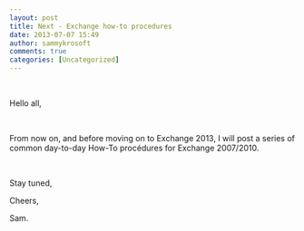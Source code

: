 ```yaml
---
layout: post
title: Next - Exchange how-to procedures
date: 2013-07-07 15:49
author: sammykrosoft
comments: true
categories: [Uncategorized]
---
```

<p>&nbsp;<p>Hello all,</p><p>&nbsp;</p><p>From now on, and before moving on to Exchange 2013, I will post a series of common day-to-day How-To proc&eacute;dures for Exchange 2007/2010.</p><p>&nbsp;</p><p>Stay tuned,</p><p>Cheers,</p><p>Sam.</p></p>

